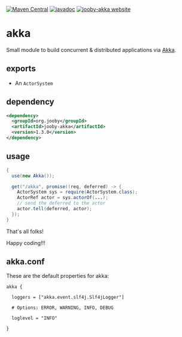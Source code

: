 [![Maven Central](https://maven-badges.herokuapp.com/maven-central/org.jooby/jooby-akka/badge.svg)](https://maven-badges.herokuapp.com/maven-central/org.jooby/jooby-akka)
[![javadoc](https://javadoc.io/badge/org.jooby/jooby-akka.svg)](https://javadoc.io/doc/org.jooby/jooby-akka/1.3.0)
[![jooby-akka website](https://img.shields.io/badge/jooby-akka-brightgreen.svg)](http://jooby.org/doc/akka)
# akka

Small module to build concurrent & distributed applications via [Akka](http://akka.io).

## exports

* An ```ActorSystem```

## dependency

```xml
<dependency>
  <groupId>org.jooby</groupId>
  <artifactId>jooby-akka</artifactId>
  <version>1.3.0</version>
</dependency>
```

## usage

```java
{
  use(new Akka());

  get("/akka", promise((req, deferred) -> {
    ActorSystem sys = require(ActorSystem.class);
    ActorRef actor = sys.actorOf(...);
    // send the deferred to the actor
    actor.tell(deferred, actor);
  });
}
```

That's all folks!

Happy coding!!!

## akka.conf
These are the default properties for akka:

```properties
akka {

  loggers = ["akka.event.slf4j.Slf4jLogger"]

  # Options: ERROR, WARNING, INFO, DEBUG

  loglevel = "INFO"

}
```

